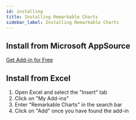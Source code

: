 ```yaml
---
id: installing
title: Installing Remarkable Charts
sidebar_label: Installing Remarkable Charts
---
```


## Install from Microsoft AppSource

[Get Add-in for Free]()

## Install from Excel

1. Open Excel and select the "Insert" tab
1. Click on "My Add-ins"
1. Enter "Remarkable Charts" in the search bar
1. Click on "Add" once you have found the add-in
